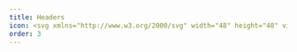 ```yaml
---
title: Headers
icon: <svg xmlns="http://www.w3.org/2000/svg" width="48" height="48" viewBox="0 0 48 48"><g stroke-linecap="round" stroke-linejoin="round" stroke-width="2" transform="translate(0.5 0.5)" fill="currentColor" stroke="currentColor"><rect x="2" y="6" width="44" height="36" fill="none" stroke="currentColor" stroke-miterlimit="10"/><rect data-color="color-2" x="8" y="12" width="32" height="8" fill="none" stroke-miterlimit="10"/></g></svg>
order: 3
---
```

